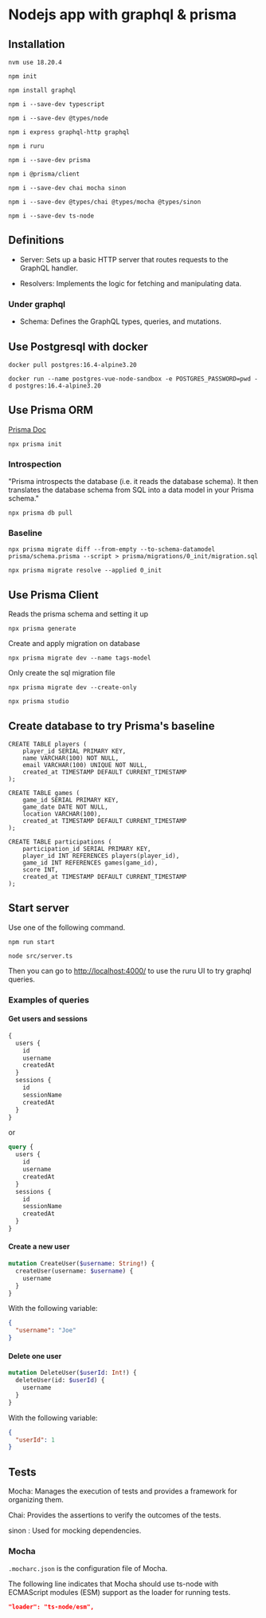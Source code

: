 # Nodejs app with graphql & prisma

## Installation

`nvm use 18.20.4`

`npm init`

`npm install graphql`

`npm i --save-dev typescript`

`npm i --save-dev @types/node`

`npm i express graphql-http graphql`

`npm i ruru`

`npm i --save-dev prisma`

`npm i @prisma/client`

`npm i --save-dev chai mocha sinon`

`npm i --save-dev @types/chai @types/mocha @types/sinon`

`npm i --save-dev ts-node`

## Definitions

- Server: Sets up a basic HTTP server that routes requests to the GraphQL handler.

- Resolvers: Implements the logic for fetching and manipulating data.

### Under graphql

- Schema: Defines the GraphQL types, queries, and mutations.

## Use Postgresql with docker

`docker pull postgres:16.4-alpine3.20`

`docker run --name postgres-vue-node-sandbox -e POSTGRES_PASSWORD=pwd -d postgres:16.4-alpine3.20`

## Use Prisma ORM

[Prisma Doc](https://www.prisma.io/docs/getting-started/setup-prisma/add-to-existing-project)

`npx prisma init`

### Introspection

"Prisma introspects the database (i.e. it reads the database schema). It then translates the database schema from SQL into a data model in your Prisma schema."

`npx prisma db pull`

### Baseline

`npx prisma migrate diff --from-empty --to-schema-datamodel prisma/schema.prisma --script > prisma/migrations/0_init/migration.sql`

`npx prisma migrate resolve --applied 0_init`

## Use Prisma Client

Reads the prisma schema and setting it up

`npx prisma generate`

Create and apply migration on database

`npx prisma migrate dev --name tags-model`

Only create the sql migration file

`npx prisma migrate dev --create-only`

`npx prisma studio`

## Create database to try Prisma's baseline

```postgresql
CREATE TABLE players (
    player_id SERIAL PRIMARY KEY,
    name VARCHAR(100) NOT NULL,
    email VARCHAR(100) UNIQUE NOT NULL,
    created_at TIMESTAMP DEFAULT CURRENT_TIMESTAMP
);

CREATE TABLE games (
    game_id SERIAL PRIMARY KEY,
    game_date DATE NOT NULL,
    location VARCHAR(100),
    created_at TIMESTAMP DEFAULT CURRENT_TIMESTAMP
);

CREATE TABLE participations (
    participation_id SERIAL PRIMARY KEY,
    player_id INT REFERENCES players(player_id),
    game_id INT REFERENCES games(game_id),
    score INT,
    created_at TIMESTAMP DEFAULT CURRENT_TIMESTAMP
);
```

## Start server

Use one of the following command.

`npm run start`

`node src/server.ts`

Then you can go to [http://localhost:4000/](http://localhost:4000/) to use the ruru UI to try graphql queries.

### Examples of queries

#### Get users and sessions

```graphql
{
  users {
    id
    username
    createdAt
  }
  sessions {
    id
    sessionName
    createdAt
  }
}
```

or

```graphql
query {
  users {
    id
    username
    createdAt
  }
  sessions {
    id
    sessionName
    createdAt
  }
}
```

#### Create a new user

```graphql
mutation CreateUser($username: String!) {
  createUser(username: $username) {
    username
  }
}
```

With the following variable:

```json
{
  "username": "Joe"
}
```

#### Delete one user

```graphql
mutation DeleteUser($userId: Int!) {
  deleteUser(id: $userId) {
    username
  }
}
```

With the following variable:

```json
{
  "userId": 1
}
```

## Tests

Mocha: Manages the execution of tests and provides a framework for organizing them.

Chai: Provides the assertions to verify the outcomes of the tests.

sinon : Used for mocking dependencies.

### Mocha

`.mocharc.json` is the configuration file of Mocha.

The following line indicates that Mocha should use ts-node with ECMAScript modules (ESM) support as the loader for running tests.

```json
"loader": "ts-node/esm",
```
